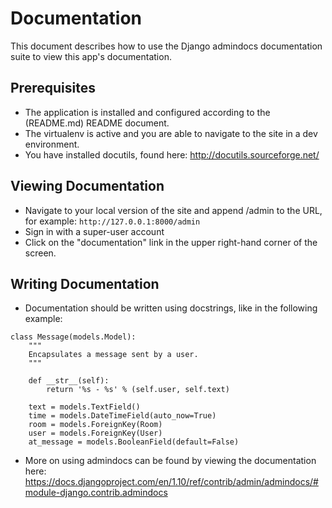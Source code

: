 # Documentation
This document describes how to use the Django admindocs documentation suite to view this app's documentation.

## Prerequisites
* The application is installed and configured according to the (README.md) README document.
* The virtualenv is active and you are able to navigate to the site in a dev environment.
* You have installed docutils, found here: http://docutils.sourceforge.net/

## Viewing Documentation
* Navigate to your local version of the site and append /admin to the URL, for example: ```http://127.0.0.1:8000/admin```
* Sign in with a super-user account
* Click on the "documentation" link in the upper right-hand corner of the screen.

## Writing Documentation
* Documentation should be written using docstrings, like in the following example:
```
class Message(models.Model):
    """
    Encapsulates a message sent by a user.
    """

	def __str__(self):
		return '%s - %s' % (self.user, self.text)

	text = models.TextField()
	time = models.DateTimeField(auto_now=True)
	room = models.ForeignKey(Room)
	user = models.ForeignKey(User)
	at_message = models.BooleanField(default=False)
```

* More on using admindocs can be found by viewing the documentation here: https://docs.djangoproject.com/en/1.10/ref/contrib/admin/admindocs/#module-django.contrib.admindocs